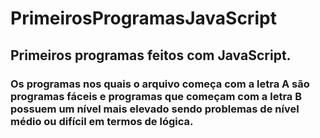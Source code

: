 # PrimeirosProgramasJavaScript
 
## Primeiros programas feitos com **JavaScript**.

### Os programas nos quais o arquivo começa com a letra A são programas fáceis e programas que começam com a letra B possuem um nível mais elevado sendo problemas de nível médio ou difícil em termos de lógica.
